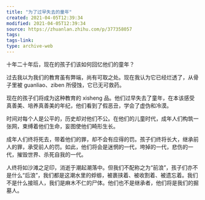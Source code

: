 ```yaml
---
title: "为了过早失去的童年"
created: 2021-04-05T12:39:34
modified: 2021-04-05T12:39:34
source: https://zhuanlan.zhihu.com/p/377358057
tags:
tags-link:
type: archive-web
---
```

十年二十年后，现在的孩子们该如何回忆他们的童年？

过去我以为我们的教育虽有弊端，尚有可取之处。现在我认为它已经烂透了，从骨子里被 guanliao、ziben 所侵蚀，它已无可救药。

现在的孩子们将成为这种教育的 xisheng 品。他们过早失去了童年，在本该感受真善美、培养真善美的年纪，他们看到了假恶丑，学会了虚伪和冷漠。

时间对每个人是公平的，历史却对他们不公。在他们的儿童时代，成年人们构筑一张网，束缚着他们生命，妄图使他们畸形生长。

成年人们终将死去，带着他们的罪，却不会有应得的罚。孩子们终将长大，继承前人的罪，承受前人的罚。如此，他们将会是迷惘的一代，垮掉的一代，悲伤的一代，摧毁世界、杀死自我的一代。

人终将如沙滩之足印，消逝于潮起潮落中。但我们不配称之为“前浪”，孩子们亦不是什么“后浪”，我们都是这潮水里的蜉蝣，被裹挟着、被收割着、被遗忘着。我们不是什么接班人，我们是麻木不仁的尸体。他们也不是继承者，他们将是我们的掘墓人。